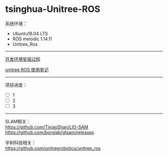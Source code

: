 # tsinghua-Unitree-ROS

系统环境： 
- Ubuntu18.04 LTS
- ROS melodic 1.14.11
- Unitree_Ros

----

[开发环境安装过程](/Development-environment.md)     

[unitree ROS 使用笔记](/Notes.md)     

----
项目进度：
- [ ]  1
- [ ]  2
- [ ]  3

----

SLAM相关：  
https://github.com/TixiaoShan/LIO-SAM
https://github.com/borglab/gtsam/releases

宇树科技相关：  
https://github.com/unitreerobotics/unitree_ros
